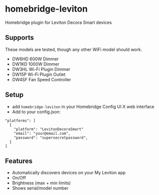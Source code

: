 # homebridge-leviton
Homebridge plugin for Leviton Decora Smart devices

## Supports
These models are tested, though any other WiFi model should work.
- DW6HD 600W Dimmer
- DW1KD 1000W Dimmer
- DW3HL Wi-Fi Plugin Dimmer 
- DW15P Wi-Fi Plugin Outlet
- DW4SF Fan Speed Controller

## Setup
- add `homebridge-leviton` in your Homebridge Config UI X web interface
- Add to your config.json: 
```
"platforms": [
  {
    "platform": "LevitonDecoraSmart"
    "email": "your@email.com",
    "password": "supersecretpassword",
  }
]
```

## Features
- Automatically discovers devices on your My Leviton app
- On/Off
- Brightness (max + min limits)
- Shows serial/model number
